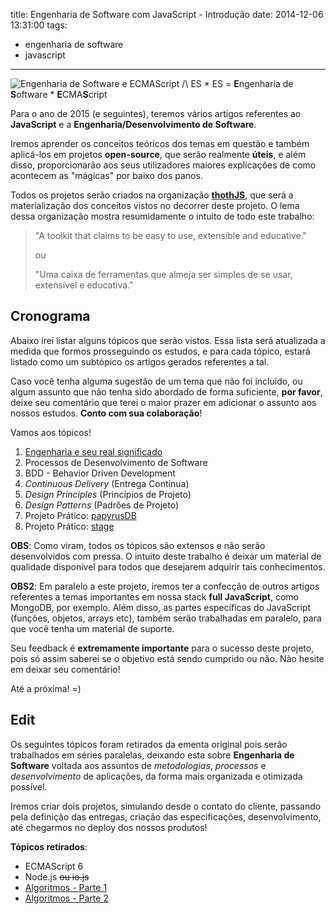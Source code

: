 title: Engenharia de Software com JavaScript - Introdução
date: 2014-12-06 13:31:00
tags: 
  - engenharia de software
  - javascript
---

![Engenharia de Software e ECMAScript](http://i.imgur.com/ZAH0z8L.png)
/\\ ES \* ES = **E**ngenharia de **S**oftware \* **E**CMA**S**cript

Para o ano de 2015 (e seguintes), teremos vários artigos referentes ao **JavaScript** e a **Engenharia/Desenvolvimento de Software**.

Iremos aprender os conceitos teóricos dos temas em questão e também aplicá-los em projetos **open-source**, que serão realmente **úteis**, e além disso, proporcionarão aos seus utilizadores maiores explicações de como acontecem as "mágicas" por baixo dos panos.

Todos os projetos serão criados na organização **[thothJS](https://github.com/thothJS)**, que será a materialização dos conceitos vistos no decorrer deste projeto. O lema dessa organização mostra resumidamente o intuito de todo este trabalho:

> "A toolkit that claims to be easy to use, extensible and educative."
>
> ou 
>
> "Uma caixa de ferramentas que almeja ser simples de se usar, extensível e educativa."

## Cronograma

Abaixo irei listar alguns tópicos que serão vistos. Essa lista será atualizada a medida que formos prosseguindo os estudos, e para cada tópico, estará listado como um subtópico os artigos gerados referentes a tal.

Caso você tenha alguma sugestão de um tema que não foi incluído, ou algum assunto que não tenha sido abordado de forma suficiente, **por favor**, deixe seu comentário que terei o maior prazer em adicionar o assunto aos nossos estudos. **Conto com sua colaboração**!

Vamos aos tópicos!

1. [Engenharia e seu real significado](http://ericdouglas.github.io/2014/12/13/engenharia-de-software-com-javascript-02-engenharia-e-seu-real-significado/)
1. Processos de Desenvolvimento de Software
1. BDD - Behavior Driven Development
1. *Continuous Delivery* (Entrega Contínua)
1. *Design Principles* (Princípios de Projeto)
1. *Design Patterns* (Padrões de Projeto)
1. Projeto Prático: [papyrusDB](https://github.com/thothJS/papyrusDB)
1. Projeto Prático: [stage](https://github.com/thothJS/stage)

**OBS**: Como viram, todos os tópicos são extensos e não serão desenvolvidos com pressa. O intuito deste trabalho é deixar um material de qualidade disponível para todos que desejarem adquirir tais conhecimentos.

**OBS2**: Em paralelo a este projeto, iremos ter a confecção de outros artigos referentes a temas importantes em nossa stack **full JavaScript**, como MongoDB, por exemplo. Além disso, as partes específicas do JavaScript (funções, objetos, arrays etc), também serão trabalhadas em paralelo, para que você tenha um material de suporte.

Seu feedback é **extremamente importante** para o sucesso deste projeto, pois só assim saberei se o objetivo está sendo cumprido ou não. Não hesite em deixar seu comentário!

Até a próxima! =)

## Edit

Os seguintes tópicos foram retirados da ementa original pois serão trabalhados em séries paralelas, deixando esta sobre **Engenharia de Software** voltada aos assuntos de *metodologias*, *processos* e *desenvolvimento* de aplicações, da forma mais organizada e otimizada possível.

Iremos criar dois projetos, simulando desde o contato do cliente, passando pela definição das entregas, criação das especificações, desenvolvimento, até chegarmos no deploy dos nossos produtos!

**Tópicos retirados**:

* ECMAScript 6
* Node.js <strike>ou io.js</strike>
* [Algoritmos - Parte 1](https://github.com/ericdouglas/coursera.js)
* [Algoritmos - Parte 2](https://github.com/ericdouglas/coursera.js)
